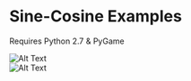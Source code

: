 # Sine-Cosine Examples
Requires Python 2.7 & PyGame
  
![Alt Text](https://github.com/rstotler/gifs/blob/main/SineCosine.gif)  
![Alt Text](https://github.com/rstotler/gifs/blob/main/Nebulas-min.gif)  
